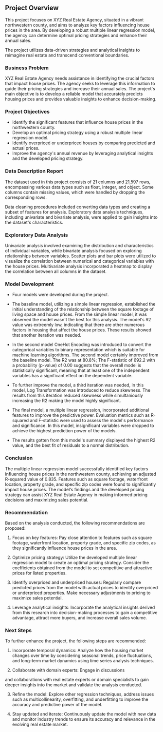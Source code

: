 ## Project Overview

This project focuses on XYZ Real Estate Agency, situated in a vibrant northwestern county, and aims to analyze key factors influencing house prices in the area. By developing a robust multiple linear regression model, the agency can determine optimal pricing strategies and enhance their annual sales. 

The project utilizes data-driven strategies and analytical insights to reimagine real estate and transcend conventional boundaries.

### Business Problem

XYZ Real Estate Agency needs assistance in identifying the crucial factors that impact house prices. The agency seeks to leverage this information to guide their pricing strategies and increase their annual sales. The project's main objective is to develop a reliable model that accurately predicts housing prices and provides valuable insights to enhance decision-making.

### Project Objectives

+  Identify the significant features that influence house prices in the northwestern county.
+  Develop an optimal pricing strategy using a robust multiple linear regression model.
+  Identify overpriced or underpriced houses by comparing predicted and actual prices.
+  Improve the agency's annual revenue by leveraging analytical insights and the developed pricing strategy.

### Data Description Report

The dataset used in this project consists of 21 columns and 21,597 rows, encompassing various data types such as float, integer, and object. Some columns contain missing values, which were handled by dropping the corresponding rows.

Data cleaning procedures included converting data types and creating a subset of features for analysis. Exploratory data analysis techniques, including univariate and bivariate analysis, were applied to gain insights into the dataset's characteristics.

### Exploratory Data Analysis

Univariate analysis involved examining the distribution and characteristics of individual variables, while bivariate analysis focused on exploring relationships between variables. Scatter plots and bar plots were utilized to visualize the correlation between numerical and categorical variables with the house prices. Multivariate analysis incorporated a heatmap to display the correlation between all columns in the dataset.

### Model Development

+ Four models were developed during the project. 
+ The baseline model, utilizing a simple linear regression, established the initial understanding of the relationship between the square footage of living space and house prices. From the simple linear model, it was observed the model wasn't the best for this analysis. The model's R2 value was extreemly low, indicating that there are other numerous factors in housing that affect the house prices. These results showed that another iteration was needed. 

+ In the second model OneHot Encoding was introduced to convert the categorical variables to binary representation which is suitable for machine learning algorithms. The second model certainly improved from the baseline model. The R2 was at 80.8%; The F-statistic of 692.2 with a probability (p-value) of 0.00 suggests that the overall model is statistically significant, meaning that at least one of the independent variables has a significant effect on the dependent variable.
+  To further improve the model, a third iteration was needed, In this model, Log Transformation was introduced to reduce skewness. The results from this iteration reduced skewness while simultaniously increasing the R2 making the model highly significant. 
+  The final model, a multiple linear regression, incorporated additional features to improve the predictive power. Evaluation metrics such as R-squared and F-statistic were used to assess the model's performance and significance. In this model, insignificant variables were dropped to achieve the highest prediction power of the models.
+   The results gotten from this model's summary displayed the highest R2 value, and the best fit of residuals to a normal distribution. 

### Conclusion

The multiple linear regression model successfully identified key factors influencing house prices in the northwestern county, achieving an adjusted R-squared value of 0.835. Features such as square footage, waterfront location, property grade, and specific zip codes were found to significantly impact house prices. The model's findings and the developed pricing strategy can assist XYZ Real Estate Agency in making informed pricing decisions and maximizing sales potential.

### Recommendation

Based on the analysis conducted, the following recommendations are proposed:

1. Focus on key features: Pay close attention to features such as square footage, waterfront location, property grade, and specific zip codes, as they significantly influence house prices in the area.

2. Optimize pricing strategy: Utilize the developed multiple linear regression model to create an optimal pricing strategy. Consider the coefficients obtained from the model to set competitive and attractive prices for listed properties.

3. Identify overpriced and underpriced houses: Regularly compare predicted prices from the model with actual prices to identify overpriced or underpriced properties. Make necessary adjustments to pricing to maximize sales potential.

4. Leverage analytical insights: Incorporate the analytical insights derived from this research into decision-making processes to gain a competitive advantage, attract more buyers, and increase overall sales volume.

### Next Steps

To further enhance the project, the following steps are recommended:

1. Incorporate temporal dynamics: Analyze how the housing market changes over time by considering seasonal trends, price fluctuations, and long-term market dynamics using time series analysis techniques.

2. Collaborate with domain experts: Engage in discussions

 and collaborations with real estate experts or domain specialists to gain deeper insights into the market and validate the analysis conducted.

3. Refine the model: Explore other regression techniques, address issues such as multicollinearity, overfitting, and underfitting to improve the accuracy and predictive power of the model.

4. Stay updated and iterate: Continuously update the model with new data and monitor industry trends to ensure its accuracy and relevance in the evolving real estate market.
